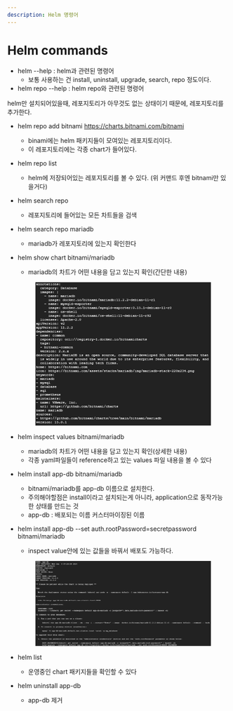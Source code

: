```yaml
---
description: Helm 명령어
---
```


# Helm commands

* helm --help : helm과 관련된 명령어
  * 보통 사용하는 건 install, uninstall, upgrade, search, repo 정도이다.
* helm repo --help : helm repo와 관련된 명령어



helm만 설치되어있을때, 레포지토리가 아무것도 없는 상태이기 때문에, 레포지토리를 추가한다.

* helm repo add bitnami https://charts.bitnami.com/bitnami
  * binami에는 helm 패키지들이 모여있는 레포지토리이다.
  * 이 레포지토리에는 각종 chart가 들어있다.
* helm repo list
  * helm에 저장되어있는 레포지토리를 볼 수 있다. (위 커맨드 후엔 bitnami만 있을거다)
* helm search repo
  * 레포지토리에 들어있는 모든 차트들을 검색
* helm search repo mariadb
  * mariadb가 레포지토리에 있는지 확인한다
*   helm show chart bitnami/mariadb

    * mariadb의 차트가 어떤 내용을 담고 있는지 확인(간단한 내용)

    <figure><img src="../../.gitbook/assets/image (141).png" alt=""><figcaption></figcaption></figure>
* helm inspect values bitnami/mariadb
  * mariadb의 차트가 어떤 내용을 담고 있는지 확인(상세한 내용)
  * 각종 yaml파일들이 reference하고 있는 values 파일 내용을 볼 수 있다
* helm install app-db bitnami/mariadb
  * bitnami/mariadb를 app-db 이름으로 설치한다.
  * 주의해야할점은 install이라고 설치되는게 아니라, application으로 동작가능한 상태를 만드는 것
  * app-db : 배포되는 이름 커스터마이징된 이름
*   helm install app-db --set auth.rootPassword=secretpassword bitnami/mariadb

    * inspect value안에 있는 값들을 바꿔서 배포도 가능하다.

    <figure><img src="../../.gitbook/assets/image (139).png" alt=""><figcaption></figcaption></figure>
* helm list
  * 운영중인 chart 패키지들을 확인할 수 있다
* helm uninstall app-db
  * app-db 제거
